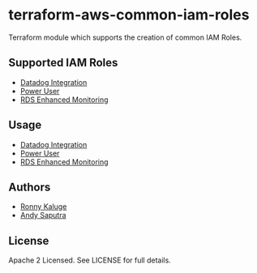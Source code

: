 terraform-aws-common-iam-roles
==============================

Terraform module which supports the creation of common IAM Roles. 

Supported IAM Roles
-------------------

* [Datadog Integration](https://github.com/traveloka/terraform-aws-common-iam-roles/tree/master/modules/datadog-integration)
* [Power User](https://github.com/traveloka/terraform-aws-common-iam-roles/tree/master/modules/power-user)
* [RDS Enhanced Monitoring](https://github.com/traveloka/terraform-aws-common-iam-roles/tree/master/modules/rds-enhanced-monitoring)

Usage
-----

* [Datadog Integration](https://github.com/traveloka/terraform-aws-common-iam-roles/tree/master/examples/datadog-integration)
* [Power User](https://github.com/traveloka/terraform-aws-common-iam-roles/tree/master/examples/power-user)
* [RDS Enhanced Monitoring](https://github.com/traveloka/terraform-aws-common-iam-roles/tree/master/examples/rds-enhanced-monitoring)

Authors
-------

* [Ronny Kaluge](https://github.com/ronny-kaluge)
* [Andy Saputra](https://github.com/andysaputra)

License
-------

Apache 2 Licensed. See LICENSE for full details.
